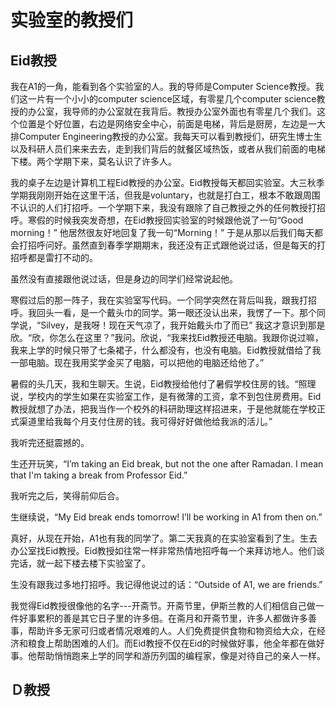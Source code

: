 # 实验室的教授们

## Eid教授

我在A1的一角，能看到各个实验室的人。我的导师是Computer Science教授。我们这一片有一个小小的computer science区域，有零星几个computer science教授的办公室，我导师的办公室就在我背后。教授办公室外面也有零星几个我们。这个位置是个好位置，右边是网络安全中心，前面是电梯，背后是厨房，左边是一大排Computer Engineering教授的办公室。我每天可以看到教授们，研究生博士生以及科研人员们来来去去，走到我们背后的就餐区域热饭，或者从我们前面的电梯下楼。两个学期下来，莫名认识了许多人。

我的桌子左边是计算机工程Eid教授的办公室。Eid教授每天都回实验室。大三秋季学期我刚刚开始在这里干活，但我是voluntary，也就是打白工，根本不敢跟周围不认识的人们打招呼。一个学期下来，我没有跟除了自己教授之外的任何教授打招呼。寒假的时候我突发奇想，在Eid教授回实验室的时候跟他说了一句“Good morning！” 他居然很友好地回复了我一句“Morning！” 于是从那以后我们每天都会打招呼问好。虽然直到春季学期期末，我还没有正式跟他说过话，但是每天的打招呼都是雷打不动的。

虽然没有直接跟他说过话，但是身边的同学们经常说起他。

寒假过后的那一阵子，我在实验室写代码。一个同学突然在背后叫我，跟我打招呼。我回头一看，是一个戴头巾的同学。第一眼还没认出来，我愣了一下。那个同学说，“Silvey，是我呀！现在天气凉了，我开始戴头巾了而已” 我这才意识到那是欣。“欣，你怎么在这里？”我问。欣说，“我来找Eid教授还电脑。我跟你说过嘛，我来上学的时候只带了七条裙子，什么都没有，也没有电脑。Eid教授就借给了我一部电脑。现在我用奖学金买了电脑，可以把他的电脑还给他了。”

暑假的头几天，我和生聊天。生说，Eid教授给他付了暑假学校住房的钱。“照理说，学校内的学生如果在实验室工作，是有微薄的工资，拿不到包住房费用。Eid教授就想了办法，把我当作一个校外的科研助理这样招进来，于是他就能在学校正式渠道里给我每个月支付住房的钱。我可得好好做他给我派的活儿。” 

我听完还挺震撼的。

生还开玩笑，“I’m taking an Eid break, but not the one after Ramadan. I mean that I'm taking a break from Professor Eid.”

我听完之后，笑得前仰后合。

生继续说，“My Eid break ends tomorrow! I’ll be working in A1 from then on.”

真好，从现在开始，A1也有我的同学了。第二天我真的在实验室看到了生。生去办公室找Eid教授。Eid教授如往常一样非常热情地招呼每一个来拜访地人。他们谈完话，就一起下楼去楼下实验室了。

生没有跟我过多地打招呼。我记得他说过的话：“Outside of A1, we are friends.” 

我觉得Eid教授很像他的名字---开斋节。开斋节里，伊斯兰教的人们相信自己做一件好事累积的善是其它日子里的许多倍。在斋月和开斋节里，许多人都做许多善事，帮助许多无家可归或者情况艰难的人。人们免费提供食物和物资给大众，在经济和粮食上帮助困难的人们。而Eid教授不仅在Eid的时候做好事，他全年都在做好事。他帮助悄悄跑来上学的同学和游历列国的编程家，像是对待自己的亲人一样。

## Ｄ教授
























